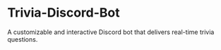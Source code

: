# Trivia-Discord-Bot
A customizable and interactive Discord bot that delivers real-time trivia questions.
